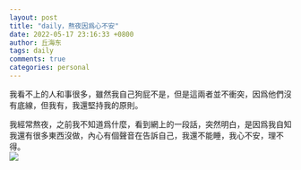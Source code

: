 ```yaml
---
layout: post
title: "daily，熬夜因爲心不安"
date: 2022-05-17 23:16:33 +0800
author: 丘海东 
tags: daily
comments: true
categories: personal
---
```

我看不上的人和事很多，雖然我自己狗屁不是，但是這兩者並不衝突，因爲他們沒有底線，但我有，我還堅持我的原則。  

我經常熬夜，之前我不知道爲什麼，看到網上的一段話，突然明白，是因爲我自知我還有很多東西沒做，內心有個聲音在告訴自己，我還不能睡，我心不安，理不得。  
![](http://r.photo.store.qq.com/psc?/V53xBhKC4JFvE03uTNAL1QWxNF3K6JJT/bqQfVz5yrrGYSXMvKr.cqfsYWxsh1ivAVxKc8b0LgVrYSR2vJApaA0zHX2P2UaL73JxGCFEWlMp2rMo*V3N7ENCJp..mA*rebolfe*.TkVs!/r)
